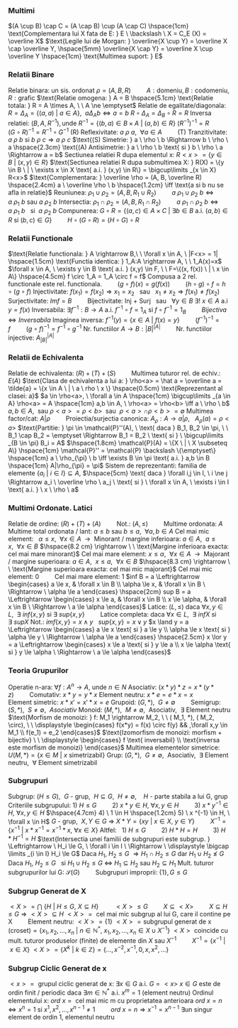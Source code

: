 ### Multimi
$(A \cup B) \cap C = (A \cap B) \cup (A \cap C) \hspace{1cm} \text{Complementara lui X fata de E: } E \ \backslash \ X = C_E (X) = \overline X$
$\text{Legile lui de Morgan: } \overline{X \cup Y} = \overline X \cap \overline Y, \hspace{5mm} \overline{X \cap Y} = \overline X \cup \overline Y \hspace{1cm} \text{Multimea suport: } E$

### Relatii Binare
$\text{Relatie binara: un sis. ordonat } \rho = (A, B, R) \hspace{1cm} A: \text{domeniu}, B: \text{codomeniu}, R: \text{grafic}$
$\text{Relatie omogena: } A = B \hspace{5.1cm} \text{Relatie totala: } R = A \times A, \ \ A \ne \emptyset$
$\text{Relatie de egalitate/diagonala: } R = \Delta_A = \{(a,a) \ | \ a \in A\}, \ \ a \Delta_A b \iff a = b$
$R \circ \Delta_A = \Delta_B \circ R = R$
$\text{Inversa relatiei: } (B,A,R^{-1}), \text{unde } R^{-1}=\{(b,a) \in B \times A \ | \ (a,b) \in R\}$
$(R^{-1})^{-1} = R \hspace{1cm} (G \circ R)^{-1} = R^{-1} \circ G^{-1}$
$\text{(R) Reflexivitate: } a \ \rho \ a, \ \ \forall a \in A \hspace{1cm} \text{(T) Tranzitivitate: } a \ \rho \ b \text{ si } b \ \rho \ c \Rightarrow a \ \rho \ c$
$\text{(S) Simetrie: } a \ \rho \ b \Rightarrow b \ \rho \ a \hspace{2.3cm} \text{(A) Antisimetrie: } a \ \rho \ b \text{ si } b \ \rho \ a \Rightarrow a = b$
$\text{Sectiunea relatiei R dupa elementul x: } R<x> = \{y \in B \ | \ (x,y) \in R\}$
$\text{Sectiunea relatiei R dupa submultimea X: } R(X) = \{y \in B \ | \ \exists x \in X \text{ a.i. } (x,y) \in R\} = \bigcup\limits _{x \in X} R<x>$
$\text{Complementara: } \overline \rho = (A, B, \overline R) \hspace{2.4cm} a \ \overline \rho \ b \hspace{1.2cm} \iff  \text{a si b nu se afla in relatie}$
$\text{Reuniunea: } \rho_1 \cup \rho_2 = (A, B, R_1 \cup R_2) \hspace{1cm} a \ \rho_1 \cup \rho_2 \ b \iff a \ \rho_1 \ b \text{ sau } a \ \rho_2 \ b$
$\text{Intersectia: } \rho_1 \cap \rho_2 = (A,B,R_1 \cap R_2) \hspace{1cm} a \ \rho_1 \cap \rho_2 \ b \iff a \ \rho_1 \ b \ \ \text{ si } \ a \ \rho_2 \ b$
$\text{Compunerea: } G \circ R = \{(a,c) \in A \times C \ | \ \exists b \in B \text{ a.i. } (a,b) \in R \text{ si } (b,c) \in G\} \hspace{1cm} H \circ (G \circ R) = (H \circ G) \circ R$

### Relatii Functionale
$\text{Relatie functionala: } A \rightarrow B,\ \ \forall x \in A, \ |F<x> = 1| \hspace{1.5cm} \text{Functia identica: } 1_A:A \rightarrow A, \ \ 1_A(x)=x$
$\forall x \in A, \ \exists y \in B \text{ a.i. } (x,y) \in F, \ \ F=\{(x, f(x)) \ | \ x \in A\} \hspace{4.5cm} f \circ 1_A = 1_A \circ f = f$
$\text{Compusa a 2 rel. functionale este rel. functionala.} \hspace{1cm} (g \circ f)(x) = g(f(x)) \hspace{1cm} (h \circ g) \circ f = h \circ (g \circ f)$
$\text{Injectivitate: } f(x_1) = f(x_2) \Rightarrow x_1 = x_2 \ \ \text{ sau } \ \ x_1 \ne x_2 \Rightarrow f(x_1) \ne f(x_2)$
$\text{Surjectivitate: } Imf = B \hspace{1cm} \text{Bijectivitate: Inj + Surj} \ \ \text{ sau } \ \ \forall y \in B \ \exists ! \ x \in A \text{ a.i } y = f(x)$
$\text{Inversabila: } \exists f^{-1}:B \rightarrow A \text{ a.i. } f^{-1} \circ f = 1_A \text{ si } f \circ f^{-1} = 1_B \hspace{1cm} Bijectiva \iff Inversabila$
$\text{Imaginea inversa: } f^{-1}(y) = \{x \in A \ | \ f(x) = y\} \hspace{1cm} (f^{-1})^{-1} = f \hspace{1cm} (g \circ f)^{-1} = f^{-1} \circ g^{-1}$
$\text{Nr. functiilor } A \rightarrow B: |B|^{|A|} \hspace{1cm} \text{Nr. functiilor injective: } A ^{|A|} _{|B|}$

### Relatii de Echivalenta
$\text{Relatie de echivalenta: } (R)+(T)+(S) \hspace{1cm} \text{Multimea tuturor rel. de echiv.: } E(A)$
$\text{Clasa de echivalenta a lui a: } \rho<a> = \hat a = \overline a = \tilde{a} = \{x \in A \ | \ a \ rho \ x \} \hspace{0.5cm} \text{Reprezentant al clasei: a}$
$a \in \rho<a>, \ \forall a \in A \hspace{1cm} \bigcup\limits _{a \in A} \rho<a> = A \hspace{1cm} a,b \in A, \ \rho<a> = \rho<b> \iff a \ \rho \ b$
$a,b \in A, \ \text{ sau } \rho<a> = \rho<b> \ \text{ sau } \ \rho<a> \cap \rho<b> = \emptyset$
$\text{Multimea factor/cat: } A|\rho \hspace{1cm} \text{Proiectia/surjectia canonica: } A_{\rho}:A \rightarrow a|\rho, \ \ \ A_{\rho}(a) = \rho<a>$
$\text{Partitie: } \pi \in \mathcal{P}''(A), \ \text{ daca } B_1, B_2 \in \pi, \ \ B_1 \cap B_2 = \emptyset \Rightarrow B_1 = B_2 \ \text{ si } \ \bigcup\limits _{B \in \pi} B_i = A$
$\hspace{1.8cm} \mathcal{P}(A) = \{X \ | \ X \subseteq A\} \hspace{1cm} \mathcal{P}'' = \mathcal{P} \backslash \{\emptyset\} \hspace{1cm} a \ \rho_{\pi} \ b \iff \exists B \in \pi \text{ a.i. } a,b \in B \hspace{1cm} A|\rho_{\pi} = \pi$
$\text{Sistem de reprezentanti: familia de elemente } \{a_i \ | \ i \in I\} \subseteq A,$
$\hspace{5cm} \text{ daca } \forall i,j \in I, \ i \ne j \Rightarrow a_i \ \overline \rho \ a_j \ \text{ si } \ \forall x \in A, \ \exists i \in I \text{ a.i. } \ x \ \rho \ a$
  
<div style="page-break-after: always;"></div>

### Multimi Ordonate. Latici
$\text{Relatie de ordine: } (R) + (T) + (A) \hspace{1cm} \text{Not.: } (A, \le) \hspace{1cm} \text{Multime ordonata: } A$
$\text{Multime total ordonata / lant: } a \le b \text{ sau } b \le a , \ \ \forall a,b \in A$
$\text{Cel mai mic element: } \ \ \alpha \le x, \ \ \forall x \in A \ \ \rightarrow \ \ \text{Minorant / margine inferioara: } a \in A, \ \ a \le x, \ \ \forall x \in B$
$\hspace{8.2 cm} \rightarrow \ \ \text{Margine inferioara exacta: cel mai mare minorant}$
$\text{Cel mai mare element: } x \le \alpha, \ \ \forall x \in A \ \ \rightarrow \ \ \text{Majorant / margine superioara: } a \in A, \ \ x \le a, \ \ \forall x \in B$
$\hspace{8.3 cm} \rightarrow \ \ \text{Margine superioara exacta: cel mai mic majorant}$
$\text{Cel mai mic element: } 0 \hspace{1cm} \text{Cel mai mare element: } 1$
$inf B = a \Leftrightarrow \begin{cases} a \le x, & \forall x \in B \\ \alpha \le x, & \forall x \in B \ \Rightarrow \ \alpha \le a \end{cases} \hspace{2cm} sup B = a \Leftrightarrow \begin{cases} x \le a, & \forall x \in B \\ x \le \alpha, & \forall x \in B \ \Rightarrow \ a \le \alpha \end{cases}$
$\text{Latice: } (L, \le) \text{ daca } \forall x,y \in L, \ \ \exists \ inf\{x,y\} \text{ si } \exists \ sup\{x,y\} \hspace{1cm} \text{Latice completa: daca } \forall x \in L, \ \ \exists \ inf X \text{ si } \exists \ sup X$
$\text{Not.: } imf\{x,y\} = x \land y \ \ \ sup\{x,y\} = x \lor y$
$x \land y = a \Leftrightarrow \begin{cases} a \le x \text{ si } a \le y \\ \alpha \le x \text{ si } \alpha \le y \ \Rightarrow \ \alpha \le a \end{cases} \hspace{2.5cm} x \lor y = a \Leftrightarrow \begin{cases} x \le a \text{ si } y \le a \\ x \le \alpha \text{ si } y \le \alpha \ \Rightarrow \ a \le \alpha \end{cases}$

### Teoria Grupurilor
$\text{Operatie n-ara: } \forall f : A^n \rightarrow A \text{, unde } n \in N$
$\text{Asociativ: } (x * y) * z = x * (y * z) \hspace{1cm} \text{Comutativ: } x * y = y * x$
$\text{Element neutru: } x * e = e * x = x \hspace{1cm} \text{Element simetric: } x * x' = x' * x = e$
$\text{Grupoid: } (G, *), \ \ G \ne \emptyset \hspace{1cm} \text{Semigrup: } (S, *), \ \ S \ne \emptyset, \ \ Asociativ$
$\text{Monoid: } (M, *), \ \ M \ne \emptyset, \ \ \text{Asociativ,} \ \ \exists \text{ Element neutru}$
$\text{Morfism de monoizi: } f: M_1 \rightarrow  M_2, \ \ ( M_1, *), ( M_2, \circ), \ \ \displaystyle \begin{cases} f(x*y) = f(x) \circ f(y) && ,\forall x,y \in  M_1 \\ f(e_1) = e_2 \end{cases}$
$\text{Izomorfism de monoizi: morfism + bijectiv} \ \ \displaystyle \begin{cases} f \text{ inversabil} \\ \text{inversa este morfism de monoizi} \end{cases}$
$\text{Multimea elementelor simetrice: } U(M, *) = \{x \in M \ | \ x \text{ simetrizabil}\}$
$\text{Grup: } (G, *), \ \ G \ne \emptyset, \ \ \text{Asociativ,} \ \ \exists \text{ Element neutru,} \ \ \forall \text{ Element simetrizabil}$

### Subgrupuri
$\text{Subgrup: } (H \le G), \ \ G \text{ - grup,} \ \ H \subseteq G, \ \ H \ne \emptyset, \ \ \ \ H \text{ - parte stabila a lui G, grup}$
$\text{Criteriile subgrupului: } 1) \ H \le G \hspace{1cm} 2) \ x * y \in H, \ \forall x,y \in H \hspace{1cm} 3) \ x * y^{-1} \in H, \ \forall x,y \in H$
$\hspace{4.7cm} 4) \ 1 \in H \hspace{1.2cm} 5) \ x ^{-1} \in H, \ \forall x \in H$
$G \text{ - grup}, \ \ X, Y \in G \ \Rightarrow \ X * Y = \{xy \ | \ x \in X, \ y \in Y\} \hspace{1cm} X^{-1} = \{x^{-1} \ | \ x * x^{-1} = x^{-1} * x, \ \forall x \in X\}$
$\text{Altfel: } \ \  1) \ H \le G \hspace{1cm} 2) \ H * H = H \hspace{1cm} 3) \ H * H^{-1} = H$
$\text{Intersectia unei familii de subgrupuri este subgrup. } \Leftrightarrow \  H_i \le G, \ \forall i \in I \ \Rightarrow \ \displaystyle \bigcap \limits _{i \in I} H_i \le G$
$\text{Daca }H_1, \ H_2 \le G \ \Rightarrow H_1 \cap H_2 \le G \text{ dar } H_1 \cup H_2 \nleq G$
$\text{Daca } H_1, \ H_2 \le G \ \ \text{ si } H_1 \cup H_2 \le G \ \Leftrightarrow \ H_1 \subseteq H_2 \text{ sau } H_2 \subseteq H_1$
$\text{Mult. tuturor subgrupurilor lui G: } \mathcal S(G) \hspace{1cm} \text{Subgrupuri improprii: } \{1\}, G \le G$

### Subgrup Generat de X
$<X> = \bigcap \ \{H \ | \ H \le G, \ X \subseteq H\} \hspace{1cm} <X> \le G \hspace{1cm} X \subseteq <X> \hspace{1cm} X \subseteq H \le G \Rightarrow <X> \subseteq H$
$<X> = \text{ cel mai mic subgrup al lui G, care il contine pe X} \hspace{1cm} \text{Element neutru: } <X> = \{1\}$
$<X> = \text{subgrupul generat de x (croset)} = \{x_1,x_2,...,x_n \ | \ n \in \mathbb{N}^*, \ x_1,x_2,...,x_n \in X \cup X^{-1}\}$
$<X> \text{ coincide cu mult. tuturor produselor (finite) de elemente din } X \text{ sau } X^{-1} \hspace{1cm} X^{-1} = \{x^{-1} \ | \ x \in X\}$
$<X> = \{X ^k \ | \ k \in \mathbb{Z}\} = \{...,x^{-2}, x^{-1}, 0, x, x^2, ...\}$

<div style="page-break-after: always;"></div>

### Subgrup Ciclic Generat de x
$<x> = \text{ grupul ciclic generat de x: } \exists x \in G \text{ a.i. } G = <x>$
$x \in G \text{ este de ordin finit / periodic daca } \exists m \in \mathbb{N}^* \text{ a.i. } x^m = 1 \text{ (element neutru)}$
$\text{Ordinul elementului x: } ord \ x = \text{ cel mai mic m cu proprietatea anterioara}$
$ord \ x = n \Leftrightarrow x^n=1 \text{ si } x^1, x^2, ..., x^{n-1} \ne 1 \hspace{1cm} ord \ x = n \Rightarrow x^{-1} = x^{n-1}$
$\exists \text{un singur element de ordin 1, elementul neutru}$
